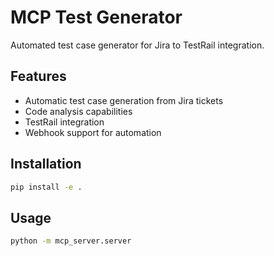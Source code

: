 # MCP Test Generator

Automated test case generator for Jira to TestRail integration.

## Features
- Automatic test case generation from Jira tickets
- Code analysis capabilities
- TestRail integration
- Webhook support for automation

## Installation
```bash
pip install -e .
```

## Usage
```bash
python -m mcp_server.server
``` 